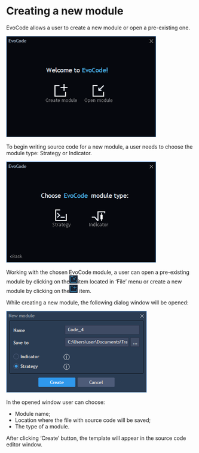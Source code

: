 # Creating a new module

EvoCode allows a user to create a new module or open a pre-existing one.

![](../../.gitbook/assets/screenshot_3%20%284%29.png)

To begin writing source code for a new module, a user needs to choose the module type: Strategy or Indicator.

![](../../.gitbook/assets/screenshot_4%20%283%29.png)

Working with the chosen EvoCode module, a user can open a pre-existing module by clicking on the![](../../.gitbook/assets/screenshot_5.png)item located in ‘File’ menu or create a new module by clicking on the![](../../.gitbook/assets/screenshot_1%20%2810%29.png)
item. 

While creating a new module, the following dialog window will be opened:

![](../../.gitbook/assets/screenshot_2%20%287%29.png)


In the opened window user can choose:

* Module name;
* Location where the file with source code will be saved;
* The type of a module.

After clicking ‘Create’ button, the template will appear in the source code editor window.



